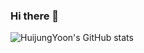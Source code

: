 ### Hi there 👋

<!--
**HuijungYoon/HuijungYoon** is a ✨ _special_ ✨ repository because its `README.md` (this file) appears on your GitHub profile.

Here are some ideas to get you started:

- 🔭 I’m currently working on ...
- 🌱 I’m currently learning ...
- 👯 I’m looking to collaborate on ...
- 🤔 I’m looking for help with ...
- 💬 Ask me about ...
- 📫 How to reach me: ...
- 😄 Pronouns: ...
- ⚡ Fun fact: ...
-->

![HuijungYoon's GitHub stats](https://github-readme-stats.vercel.app/api?username=anuraghazra&theme=dark&show_icons=true)
